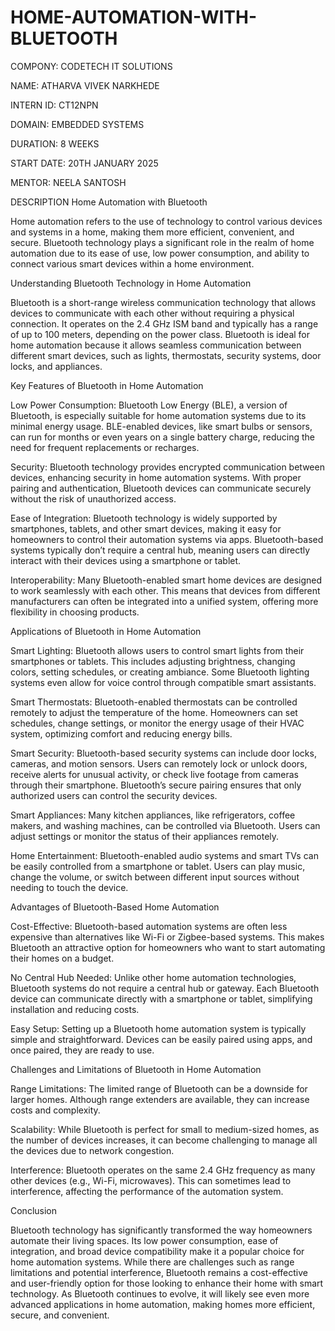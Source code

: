 # HOME-AUTOMATION-WITH-BLUETOOTH
COMPONY: CODETECH IT SOLUTIONS

NAME: ATHARVA VIVEK NARKHEDE

INTERN ID: CT12NPN

DOMAIN: EMBEDDED SYSTEMS

DURATION: 8 WEEKS

START DATE: 20TH JANUARY 2025

MENTOR: NEELA SANTOSH

DESCRIPTION
Home Automation with Bluetooth

Home automation refers to the use of technology to control various devices and systems in a home, making them more efficient, convenient, and secure. Bluetooth technology plays a significant role in the realm of home automation due to its ease of use, low power consumption, and ability to connect various smart devices within a home environment.

Understanding Bluetooth Technology in Home Automation

Bluetooth is a short-range wireless communication technology that allows devices to communicate with each other without requiring a physical connection. It operates on the 2.4 GHz ISM band and typically has a range of up to 100 meters, depending on the power class. Bluetooth is ideal for home automation because it allows seamless communication between different smart devices, such as lights, thermostats, security systems, door locks, and appliances.

Key Features of Bluetooth in Home Automation

Low Power Consumption: Bluetooth Low Energy (BLE), a version of Bluetooth, is especially suitable for home automation systems due to its minimal energy usage. BLE-enabled devices, like smart bulbs or sensors, can run for months or even years on a single battery charge, reducing the need for frequent replacements or recharges.

Security: Bluetooth technology provides encrypted communication between devices, enhancing security in home automation systems. With proper pairing and authentication, Bluetooth devices can communicate securely without the risk of unauthorized access.

Ease of Integration: Bluetooth technology is widely supported by smartphones, tablets, and other smart devices, making it easy for homeowners to control their automation systems via apps. Bluetooth-based systems typically don’t require a central hub, meaning users can directly interact with their devices using a smartphone or tablet.

Interoperability: Many Bluetooth-enabled smart home devices are designed to work seamlessly with each other. This means that devices from different manufacturers can often be integrated into a unified system, offering more flexibility in choosing products.

Applications of Bluetooth in Home Automation

Smart Lighting: Bluetooth allows users to control smart lights from their smartphones or tablets. This includes adjusting brightness, changing colors, setting schedules, or creating ambiance. Some Bluetooth lighting systems even allow for voice control through compatible smart assistants.

Smart Thermostats: Bluetooth-enabled thermostats can be controlled remotely to adjust the temperature of the home. Homeowners can set schedules, change settings, or monitor the energy usage of their HVAC system, optimizing comfort and reducing energy bills.

Smart Security: Bluetooth-based security systems can include door locks, cameras, and motion sensors. Users can remotely lock or unlock doors, receive alerts for unusual activity, or check live footage from cameras through their smartphone. Bluetooth’s secure pairing ensures that only authorized users can control the security devices.

Smart Appliances: Many kitchen appliances, like refrigerators, coffee makers, and washing machines, can be controlled via Bluetooth. Users can adjust settings or monitor the status of their appliances remotely.

Home Entertainment: Bluetooth-enabled audio systems and smart TVs can be easily controlled from a smartphone or tablet. Users can play music, change the volume, or switch between different input sources without needing to touch the device.

Advantages of Bluetooth-Based Home Automation

Cost-Effective: Bluetooth-based automation systems are often less expensive than alternatives like Wi-Fi or Zigbee-based systems. This makes Bluetooth an attractive option for homeowners who want to start automating their homes on a budget.

No Central Hub Needed: Unlike other home automation technologies, Bluetooth systems do not require a central hub or gateway. Each Bluetooth device can communicate directly with a smartphone or tablet, simplifying installation and reducing costs.

Easy Setup: Setting up a Bluetooth home automation system is typically simple and straightforward. Devices can be easily paired using apps, and once paired, they are ready to use.

Challenges and Limitations of Bluetooth in Home Automation

Range Limitations: The limited range of Bluetooth can be a downside for larger homes. Although range extenders are available, they can increase costs and complexity.

Scalability: While Bluetooth is perfect for small to medium-sized homes, as the number of devices increases, it can become challenging to manage all the devices due to network congestion.

Interference: Bluetooth operates on the same 2.4 GHz frequency as many other devices (e.g., Wi-Fi, microwaves). This can sometimes lead to interference, affecting the performance of the automation system.

Conclusion

Bluetooth technology has significantly transformed the way homeowners automate their living spaces. Its low power consumption, ease of integration, and broad device compatibility make it a popular choice for home automation systems. While there are challenges such as range limitations and potential interference, Bluetooth remains a cost-effective and user-friendly option for those looking to enhance their home with smart technology. As Bluetooth continues to evolve, it will likely see even more advanced applications in home automation, making homes more efficient, secure, and convenient.
